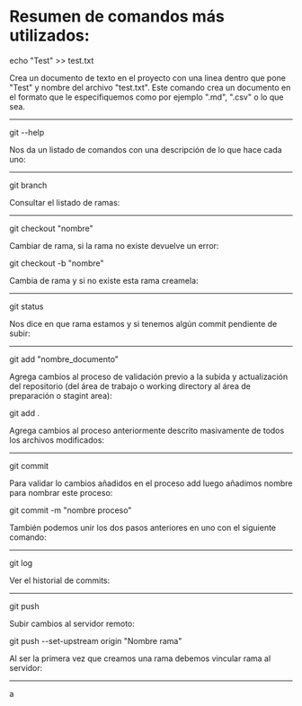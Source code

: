 # Resumen de comandos más utilizados:

echo "Test" >> test.txt

Crea un documento de texto en el proyecto con una linea dentro que pone "Test" y nombre del archivo "test.txt". Este comando crea un documento en el formato que le especifiquemos como por ejemplo ".md", ".csv" o lo que sea.

------------------------------------------------------------------------------------------------------------------

git --help

Nos da un listado de comandos con una descripción de lo que hace cada uno:

------------------------------------------------------------------------------------------------------------------

git branch

Consultar el listado de ramas:

------------------------------------------------------------------------------------------------------------------

git checkout "nombre"

Cambiar de rama, si la rama no existe devuelve un error:

git checkout -b "nombre"

Cambia de rama y si no existe esta rama creamela:

------------------------------------------------------------------------------------------------------------------

git status

Nos dice en que rama estamos y si tenemos algún commit pendiente de subir:

------------------------------------------------------------------------------------------------------------------

git add "nombre_documento"

Agrega cambios al proceso de validación previo a la subida y actualización del repositorio (del área de trabajo o working directory al área de preparación o stagint area):

git add .

Agrega cambios al proceso anteriormente descrito masivamente de todos los archivos modificados:

------------------------------------------------------------------------------------------------------------------

git commit

Para validar lo cambios añadidos en el proceso add luego añadimos nombre para nombrar este proceso:

git commit -m "nombre proceso"

También podemos unir los dos pasos anteriores en uno con el siguiente comando:

------------------------------------------------------------------------------------------------------------------

git log

Ver el historial de commits:

------------------------------------------------------------------------------------------------------------------

git push

Subir cambios al servidor remoto:

git push --set-upstream origin "Nombre rama"

Al ser la primera vez que creamos una rama debemos  vincular rama al servidor:

------------------------------------------------------------------------------------------------------------------

a